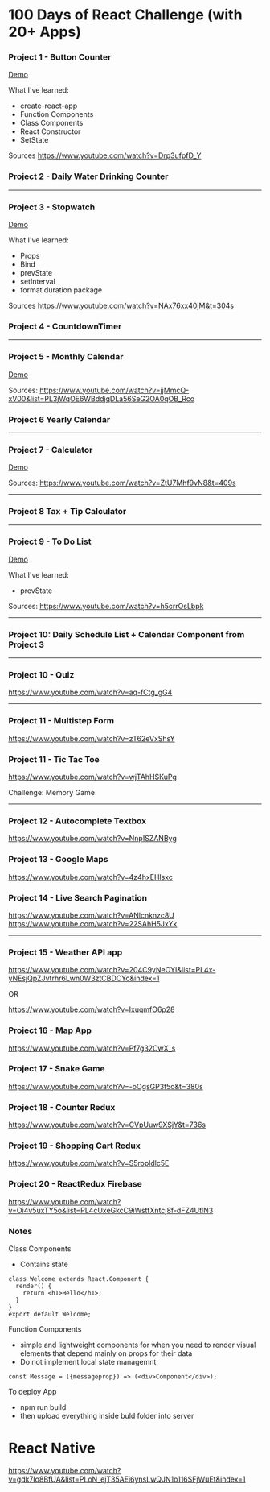100 Days of React Challenge (with 20+ Apps)
=====================================

### Project 1 - Button Counter

[Demo](https://t2f9h.codesandbox.io/)

What I've learned:
- create-react-app
- Function Components
- Class Components
- React Constructor
- SetState

Sources
https://www.youtube.com/watch?v=Drp3ufpfD_Y

### Project 2 - Daily Water Drinking Counter


---

### Project 3 - Stopwatch


[Demo](https://6fr6p.codesandbox.io/)

What I've learned:
- Props
- Bind
- prevState
- setInterval
- format duration package

Sources
https://www.youtube.com/watch?v=NAx76xx40jM&t=304s


### Project 4 - CountdownTimer


---

### Project 5 - Monthly Calendar


[Demo](https://193rm.codesandbox.io/)

Sources:
https://www.youtube.com/watch?v=jjMmcQ-xV00&list=PL3jWqOE6WBddjqDLa56SeG2OA0qOB_Rco


### Project 6 Yearly Calendar


---

### Project 7 - Calculator


[Demo](https://mzztr.csb.app/)


Sources:
https://www.youtube.com/watch?v=ZtU7Mhf9vN8&t=409s

---

### Project 8 Tax + Tip Calculator


---


### Project 9  - To Do List

[Demo](https://ri74q.csb.app/)

What I've learned:
- prevState

Sources: 
https://www.youtube.com/watch?v=h5crrOsLbpk

---

### Project 10: Daily Schedule List + Calendar Component from Project 3

---

### Project 10 - Quiz

https://www.youtube.com/watch?v=aq-fCtg_gG4


---

### Project 11 - Multistep Form

https://www.youtube.com/watch?v=zT62eVxShsY


### Project 11 - Tic Tac Toe

https://www.youtube.com/watch?v=wjTAhHSKuPg

Challenge: Memory Game

---

### Project 12 - Autocomplete Textbox

https://www.youtube.com/watch?v=NnpISZANByg

### Project 13 - Google Maps

https://www.youtube.com/watch?v=4z4hxEHlsxc


### Project 14 - Live Search Pagination

https://www.youtube.com/watch?v=ANlcnknzc8U
https://www.youtube.com/watch?v=22SAhH5JxYk

---

### Project 15 - Weather API app

https://www.youtube.com/watch?v=204C9yNeOYI&list=PL4x-yNEsjQpZJvtrhr6Lwn0W3ztCBDCYc&index=1

OR

https://www.youtube.com/watch?v=IxuqmfO6p28


### Project 16 - Map App

https://www.youtube.com/watch?v=Pf7g32CwX_s


### Project 17 - Snake Game

https://www.youtube.com/watch?v=-oOgsGP3t5o&t=380s

### Project 18 - Counter Redux

https://www.youtube.com/watch?v=CVpUuw9XSjY&t=736s

### Project 19 - Shopping Cart Redux

https://www.youtube.com/watch?v=S5ropldlc5E

### Project 20 - ReactRedux Firebase

https://www.youtube.com/watch?v=Oi4v5uxTY5o&list=PL4cUxeGkcC9iWstfXntcj8f-dFZ4UtlN3



### Notes

Class Components
- Contains state

```
class Welcome extends React.Component {
  render() {
    return <h1>Hello</h1>;
  }
}
export default Welcome;
```

Function Components
- simple and lightweight components for when you need to render visual elements that depend mainly on props for their data
- Do not implement local state managemnt

```
const Message = ({messageprop}) => (<div>Component</div>);
```

To deploy App

- npm run build
- then upload everything inside buld folder into server


React Native
============

https://www.youtube.com/watch?v=gdk7Io8BfUA&list=PLoN_ejT35AEi6ynsLwQJN1o116SFjWuEt&index=1
